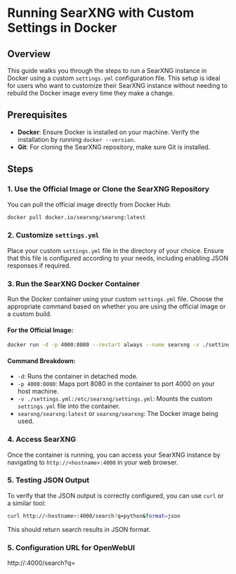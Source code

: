 # Running SearXNG with Custom Settings in Docker

## Overview

This guide walks you through the steps to run a SearXNG instance in Docker using a custom `settings.yml` configuration file. This setup is ideal for users who want to customize their SearXNG instance without needing to rebuild the Docker image every time they make a change.

## Prerequisites

- **Docker**: Ensure Docker is installed on your machine. Verify the installation by running `docker --version`.
- **Git**: For cloning the SearXNG repository, make sure Git is installed.

## Steps

### 1. Use the Official Image or Clone the SearXNG Repository

You can pull the official image directly from Docker Hub:

```bash
docker pull docker.io/searxng/searxng:latest
```

### 2. Customize `settings.yml`

Place your custom `settings.yml` file in the directory of your choice. Ensure that this file is configured according to your needs, including enabling JSON responses if required.

### 3. Run the SearXNG Docker Container

Run the Docker container using your custom `settings.yml` file. Choose the appropriate command based on whether you are using the official image or a custom build.

#### For the Official Image:

```bash
docker run -d -p 4000:8080 --restart always --name searxng -v ./settings.yml:/etc/searxng/settings.yml searxng/searxng:latest
```

#### Command Breakdown:
- `-d`: Runs the container in detached mode.
- `-p 4000:8080`: Maps port 8080 in the container to port 4000 on your host machine.
- `-v ./settings.yml:/etc/searxng/settings.yml`: Mounts the custom `settings.yml` file into the container.
- `searxng/searxng:latest` or `searxng/searxng`: The Docker image being used.

### 4. Access SearXNG

Once the container is running, you can access your SearXNG instance by navigating to `http://<hostname>:4000` in your web browser.

### 5. Testing JSON Output

To verify that the JSON output is correctly configured, you can use `curl` or a similar tool:

```bash
curl http://<hostname>:4000/search?q=python&format=json
```

This should return search results in JSON format.

### 5. Configuration URL for OpenWebUI

http://<hostname>:4000/search?q=<query>
